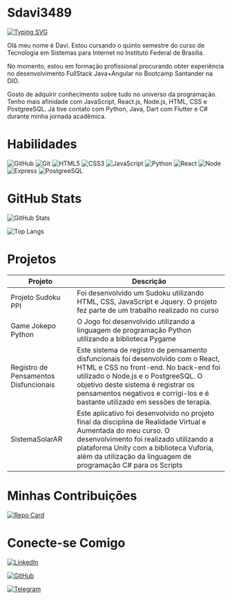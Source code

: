 # Sdavi3489
[![Typing SVG](https://readme-typing-svg.herokuapp.com?font=Fira+Code&pause=1000&color=0C850E&background=000000&width=435&lines=%24+echo+%22Ol%C3%A1+meu+nome+%C3%A9+Davi!%22)](https://git.io/typing-svg)

Olá meu nome é Davi. Estou cursando o quinto semestre do curso de Tecnologia em Sistemas para Internet no Instituto Federal de Brasília.

No momento, estou em formação profissional procurando obter experiência no desenvolvimento FullStack Java+Angular no Bootcamp Santander na DIO.

Gosto de adquirir conhecimento sobre tudo no universo da programação. Tenho mais afinidade com JavaScript, React.js, Node.js, HTML, CSS e PostgreeSQL. Já tive contato com Python, Java, Dart com Flutter e C# durante minha jornada acadêmica.

# Habilidades
![GitHub](https://img.shields.io/badge/GitHub-100000?style=for-the-badge&logo=github&logoColor=white)
![Git](https://img.shields.io/badge/GIT-E44C30?style=for-the-badge&logo=git&logoColor=white)
![HTML5](https://img.shields.io/badge/HTML5-000?style=for-the-badge&logo=html5)
![CSS3](https://img.shields.io/badge/CSS3-000?style=for-the-badge&logo=css3&logoColor=264CE4)
![JavaScript](https://img.shields.io/badge/JavaScript-000?style=for-the-badge&logo=javascript)
![Python](https://img.shields.io/badge/Python-000?style=for-the-badge&logo=python)
![React](https://img.shields.io/badge/React-000?style=for-the-badge&logo=react)
![Node](https://img.shields.io/badge/Node.js-43853D?style=for-the-badge&logo=node.js&logoColor=white)
![Express](https://img.shields.io/badge/Express.js-404D59?style=for-the-badge)
![PostgreeSQL](https://img.shields.io/badge/PostgreSQL-316192?style=for-the-badge&logo=postgresql&logoColor=white)


# GitHub Stats
![GitHub Stats](https://github-readme-stats.vercel.app/api?username=Sdavi3489&theme=transparent&bg_color=000&border_color=30A3DC&show_icons=true&icon_color=30A3DC&title_color=E94D5F&text_color=FFF)

![Top Langs](https://github-readme-stats-git-masterrstaa-rickstaa.vercel.app/api/top-langs/?username=Sdavi3489&layout=compact&bg_color=000&border_color=30A3DC&title_color=E94D5F&text_color=FFF)


# Projetos
|Projeto|Descrição|
|-------|---------|
|Projeto Sudoku PPI|Foi desenvolvido um Sudoku utilizando HTML, CSS, JavaScript e Jquery. O projeto fez parte de um trabalho realizado no curso|
|Game Jokepo Python|O Jogo foi desenvolvido utilizando a linguagem de programação Python utilizando a biblioteca Pygame|
|Registro de Pensamentos Disfuncionais|Este sistema de registro de pensamento disfuncionais foi desenvolvido com o React, HTML e CSS no front-end. No back-end foi utilizado o Node.js e o PostgreeSQL. O objetivo deste sistema é registrar os pensamentos negativos e corrigi-los e é bastante utilizado em sessões de terapia.|
|SistemaSolarAR|Este aplicativo foi desenvolvido no projeto final da disciplina de Realidade Virtual e Aumentada do meu curso. O desenvolvimento foi realizado utilizando a plataforma Unity com a biblioteca Vuforia, além da utilização da linguagem de programação C# para os Scripts|

# Minhas Contribuições
[![Repo Card](https://github-readme-stats.vercel.app/api/pin/?username=Sdavi3489&repo=dio-lab-open-source&bg_color=000&border_color=30A3DC&show_icons=true&icon_color=30A3DC&title_color=E94D5F&text_color=FFF)](https://github.com/Sdavi3489/dio-lab-open-source)

# Conecte-se Comigo
[![LinkedIn](https://img.shields.io/badge/LinkedIn-000?style=for-the-badge&logo=linkedin&logoColor=0E76A8)](https://www.linkedin.com/in/davi-soares-aa3761289/)

[![GitHub](https://img.shields.io/badge/GitHub-100000?style=for-the-badge&logo=github&logoColor=white)](https://github.com/Sdavi3489)

[![Telegram](https://img.shields.io/badge/Telegram-2CA5E0?style=for-the-badge&logo=telegram&logoColor=white)](https://t.me/sdavi3489)
